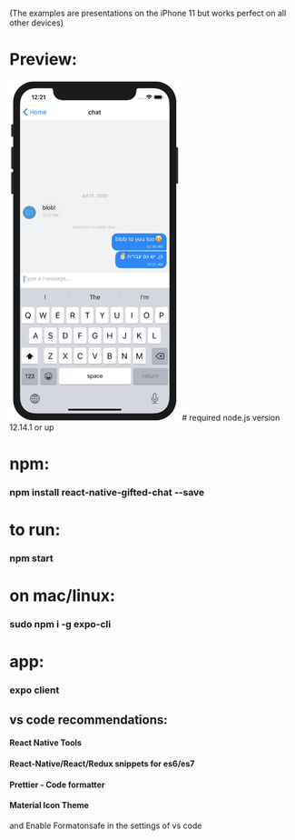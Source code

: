 (The examples are presentations on the iPhone 11 but works perfect on all other devices)
# Preview:
<img src="https://github.com/edenvvv/React-native-chat-app__Expo__/blob/master/How_does_it_look/Chat_screen.jpg" width="300" height="600" />
#
required node.js version 12.14.1 or up

# npm:
### npm install react-native-gifted-chat --save


# to run:
### npm start

# on mac/linux:
### sudo npm i -g expo-cli

# app:
### expo client

## vs code recommendations:
#### React Native Tools
#### React-Native/React/Redux snippets for es6/es7
#### Prettier - Code formatter
#### Material Icon Theme

and Enable Formatonsafe in the settings of vs code
